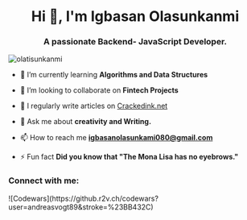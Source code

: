 <h1 align="center">Hi 👋, I'm Igbasan Olasunkanmi</h1>
<h3 align="center">A passionate Backend- JavaScript Developer.</h3>

<p align="left"> <img src="https://komarev.com/ghpvc/?username=olatisunkanmi&label=Profile%20views&color=0e75b6&style=flat" alt="olatisunkanmi" /> </p>

- 🌱 I’m currently learning **Algorithms and Data Structures**

- 👯 I’m looking to collaborate on **Fintech Projects**

- 📝 I regularly write articles on [Crackedink.net](https://dev.to/olatisunkanmi)

- 💬 Ask me about **creativity and Writing.**

- 📫 How to reach me **igbasanolasunkami080@gmail.com**

- ⚡ Fun fact **Did you know that "The Mona Lisa has no eyebrows."**

<h3 align="left">Connect with me:</h3>
![Codewars](https://github.r2v.ch/codewars?user=andreasvogt89&stroke=%23BB432C)


